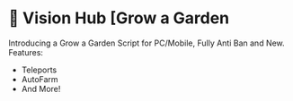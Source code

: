 # 🌱 Vision Hub [Grow a Garden
Introducing a Grow a Garden Script for PC/Mobile, Fully Anti Ban and New.
Features: 

- Teleports
- AutoFarm
- And More!
